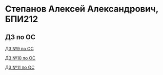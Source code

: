 # Степанов Алексей Александрович, БПИ212

## ДЗ по ОС

[ДЗ №9 по ОС](/hw09)

[ДЗ №10 по ОС](/hw10)

[ДЗ №11 по ОС](/hw11)